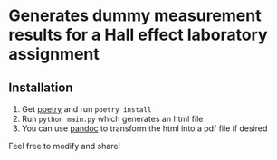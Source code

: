 # Generates dummy measurement results for a Hall effect laboratory assignment

## Installation
1. Get [poetry](https://python-poetry.org/) and run `poetry install`
2. Run `python main.py` which generates an html file
3. You can use [pandoc](https://pandoc.org/) to transform the html into a pdf file if desired

Feel free to modify and share!
